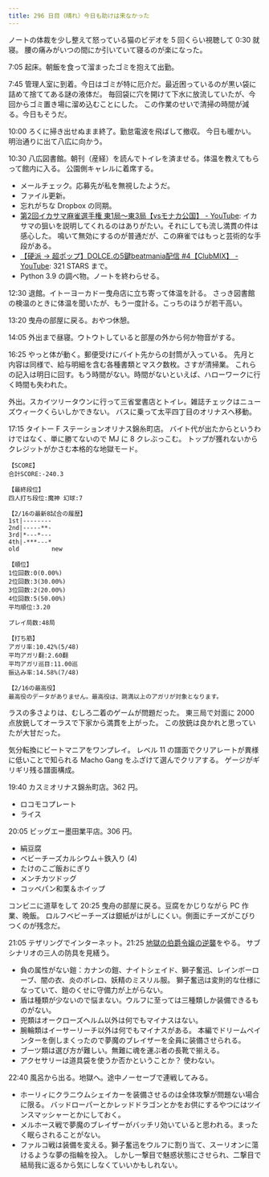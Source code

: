```yaml
---
title: 296 日目（晴れ）今日も助けは来なかった
---
```


ノートの体裁を少し整えて怒っている猫のビデオを 5 回くらい視聴して 0:30 就寝。
腰の痛みがいつの間にか引いていて寝るのが楽になった。

7:05 起床。朝飯を食って溜まったゴミを抱えて出勤。

7:45 管理人室に到着。今日はゴミが特に厄介だ。最近困っているのが黒い袋に詰めて捨ててある謎の液体だ。
毎回袋に穴を開けて下水に放流していたが、今回からゴミ置き場に溜め込むことにした。
この作業のせいで清掃の時間が減る。今日もそうだ。

10:00 ろくに掃き出せぬまま終了。勤怠電波を飛ばして撤収。
今日も暖かい。明治通りに出て八広に向かう。

10:30 八広図書館。朝刊（産経）を読んでトイレを済ませる。体温を教えてもらって館内に入る。
公園側キャレルに着席する。

* メールチェック。応募先が私を無視したようだ。
* ファイル更新。
* 忘れがちな Dropbox の同期。
* [第2回イカサマ麻雀選手権 東1局～東3局【vsモナカ公国】 - YouTube](https://www.youtube.com/watch?v=-nq1YVXNZTU):
  イカサマの狙いを説明してくれるのはありがたい。それにしても流し満貫の件は感心した。
  鳴いて無効にするのが普通だが、この麻雀ではもっと芸術的な手段がある。
* [【硬派 → 超ポップ】DOLCE.の5鍵beatmania配信 &num;4【ClubMIX】 - YouTube](https://www.youtube.com/watch?v=AVfPeO7NCcE):
  321 STARS まで。
* Python 3.9 の調べ物。ノートを終わらせる。

12:30 退館。イトーヨーカドー曳舟店に立ち寄って体温を計る。
さっき図書館の検温のときに体温を聞いたが、もう一度計る。こっちのほうが若干高い。

13:20 曳舟の部屋に戻る。おやつ休憩。

14:05 外出まで昼寝。ウトウトしていると部屋の外から何か物音がする。

16:25 やっと体が動く。郵便受けにバイト先からの封筒が入っている。
先月と内容は同様で、給与明細を含む各種書類とマスク数枚。さすが清掃業。
これらの記入は明日に回す。もう時間がない。時間がないといえば、ハローワークに行く時間も失われた。

外出。スカイツリータウンに行って三省堂書店とトイレ。雑誌チェックはニューズウィークくらいしかできない。
バスに乗って太平四丁目のオリナスへ移動。

17:15 タイトー F ステーションオリナス錦糸町店。
バイト代が出たからというわけではなく、単に勝てないので MJ に 8 クレぶっこむ。
トップが獲れないからクレジットがかさむ本格的な地獄モード。

```text
【SCORE】
合計SCORE:-240.3

【最終段位】
四人打ち段位:魔神 幻球:7

【2/16の最新8試合の履歴】
1st|--------
2nd|-----**-
3rd|*---*---
4th|-***---*
old         new

【順位】
1位回数:0(0.00%)
2位回数:3(30.00%)
3位回数:2(20.00%)
4位回数:5(50.00%)
平均順位:3.20

プレイ局数:48局

【打ち筋】
アガリ率:10.42%(5/48)
平均アガリ翻:2.60翻
平均アガリ巡目:11.00巡
振込み率:14.58%(7/48)

【2/16の最高役】
最高役のデータがありません。最高役は、跳満以上のアガリが対象となります。
```

ラスの多さよりは、むしろ二着のゲームが問題だった。
東三局で対面に 2000 点放銃してオーラスで下家から満貫を上がった。
この放銃は良かれと思っていたが大甘だった。

気分転換にビートマニアをワンプレイ。
レベル 11 の譜面でクリアレートが異様に低いことで知られる Macho Gang をふざけて選んでクリアする。
ゲージがギリギリ残る譜面構成。

19:40 カスミオリナス錦糸町店。362 円。

* ロコモコプレート
* ライス

20:05 ビッグエー墨田業平店。306 円。

* 絹豆腐
* ベビーチーズカルシウム＋鉄入り (4)
* たけのこご飯おにぎり
* メンチカツドッグ
* コッペパン和栗＆ホイップ

コンビニに道草をして 20:25 曳舟の部屋に戻る。豆腐をかじりながら PC 作業、晩飯。
ロルフベビーチーズは銀紙がはがしにくい。側面にチーズがこびりつくのが残念だ。

21:05 テザリングでインターネット。21:25 [地獄の伯爵令嬢の逆襲][bshf21a]をやる。
サブシナリオの三人の防具を見繕う。

* 負の属性がない鎧：カナンの鎧、ナイトシェイド、獅子奮迅、レインボーローブ、闇の衣、炎のボレロ、妖精のミスリル服。
  獅子奮迅は変則的な仕様になっていて、鎧のくせに守備力が上がらない。
* 盾は種類が少ないので悩まない。ウルフに至っては三種類しか装備できるものがない。
* 兜類はオークローズヘルム以外は何でもマイナスはない。
* 腕輪類はイーサーリーチ以外は何でもマイナスがある。
  本編でドリームペインターを倒しまくったので夢魔のブレイザーを全員に装備させられる。
* ブーツ類は選び方が難しい。無難に魂を運ぶ者の長靴で揃える。
* アクセサリーは道具袋を使うか否かということか？ 使わない。

22:40 風呂から出る。地獄へ。途中ノーセーブで連戦してみる。

* ホーリィにクラニウムシェイカーを装備させるのは全体攻撃が問題ない場合に限る。
  バッドローパーとかレッドドラゴンとかをお供にするやつにはツインスマッシャーとかにしておく。
* メルホース戦で夢魔のブレイザーがバッチリ効いていると思われる。まったく眠らされることがない。
* ファルコ戦は装備を変える。獅子奮迅をウルフに割り当て、スーリオンに蕩けるような夢の指輪を投入。
  しかし一撃目で魅惑状態にさせられ、二撃目で結局我に返るから気にしなくていいかもしれない。

[bshf21a]: https://www.freem.ne.jp/win/game/24805
